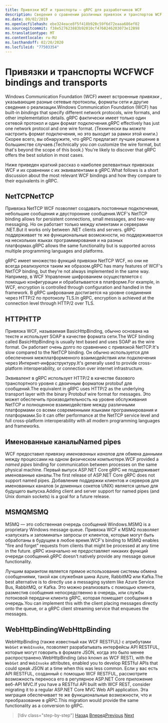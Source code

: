 ```yaml
---
title: Привязки WCF и транспорты — gRPC для разработчиков WCF
description: Сведения о сравнении различных привязок и транспортов WCF с gRPC.
ms.date: 09/02/2019
ms.openlocfilehash: ebe324eace8f5f418b920c59f6d72eaaa686ef02
ms.sourcegitcommit: f38e527623883b92010cf4760246203073e12898
ms.translationtype: MT
ms.contentlocale: ru-RU
ms.lasthandoff: 02/20/2020
ms.locfileid: "77503354"
---
```

# <a name="wcf-bindings-and-transports"></a><span data-ttu-id="78a32-103">Привязки и транспорты WCF</span><span class="sxs-lookup"><span data-stu-id="78a32-103">WCF bindings and transports</span></span>

<span data-ttu-id="78a32-104">Windows Communication Foundation (WCF) имеет встроенные *привязки* , указывающие разные сетевые протоколы, форматы сети и другие сведения о реализации.</span><span class="sxs-lookup"><span data-stu-id="78a32-104">Windows Communication Foundation (WCF) has built-in *bindings* that specify different network protocols, wire formats, and other implementation details.</span></span> <span data-ttu-id="78a32-105">gRPC фактически имеет только один сетевой протокол и один формат подключения.</span><span class="sxs-lookup"><span data-stu-id="78a32-105">gRPC effectively has just one network protocol and one wire format.</span></span> <span data-ttu-id="78a32-106">(Технически вы *можете* настроить формат подключения, но это выходит за рамки этой книги.) Скорее всего, вы обнаружите, что gRPC предлагает лучшее решение в большинстве случаев.</span><span class="sxs-lookup"><span data-stu-id="78a32-106">(Technically you *can* customize the wire format, but that's beyond the scope of this book.) You're likely to discover that gRPC offers the best solution in most cases.</span></span> 

<span data-ttu-id="78a32-107">Ниже приведен краткий рассказ о наиболее релевантных привязках WCF и их сравнении с их эквивалентами в gRPC.</span><span class="sxs-lookup"><span data-stu-id="78a32-107">What follows is a short discussion about the most relevant WCF bindings and how they compare to their equivalents in gRPC.</span></span>

## <a name="nettcp"></a><span data-ttu-id="78a32-108">NetTCP</span><span class="sxs-lookup"><span data-stu-id="78a32-108">NetTCP</span></span>

<span data-ttu-id="78a32-109">Привязка NetTCP WCF позволяет создавать постоянные подключения, небольшие сообщения и двусторонние сообщения.</span><span class="sxs-lookup"><span data-stu-id="78a32-109">WCF's NetTCP binding allows for persistent connections, small messages, and two-way messaging.</span></span> <span data-ttu-id="78a32-110">Но он работает только между клиентами и серверами .NET.</span><span class="sxs-lookup"><span data-stu-id="78a32-110">But it works only between .NET clients and servers.</span></span> <span data-ttu-id="78a32-111">gRPC поддерживает те же функциональные возможности, но поддерживается на нескольких языках программирования и на разных платформах.</span><span class="sxs-lookup"><span data-stu-id="78a32-111">gRPC allows the same functionality but is supported across multiple programming languages and platforms.</span></span> 

<span data-ttu-id="78a32-112">gRPC имеет множество функций привязки NetTCP WCF, но они не всегда реализуются таким же образом.</span><span class="sxs-lookup"><span data-stu-id="78a32-112">gRPC has many features of WCF's NetTCP binding, but they're not always implemented in the same way.</span></span> <span data-ttu-id="78a32-113">Например, в WCF Управление шифрованием осуществляется с помощью конфигурации и обрабатывается в платформе.</span><span class="sxs-lookup"><span data-stu-id="78a32-113">For example, in WCF, encryption is controlled through configuration and handled in the framework.</span></span> <span data-ttu-id="78a32-114">В gRPC шифрование достигается на уровне соединения через HTTP/2 по протоколу TLS.</span><span class="sxs-lookup"><span data-stu-id="78a32-114">In gRPC, encryption is achieved at the connection level through HTTP/2 over TLS.</span></span>

## <a name="http"></a><span data-ttu-id="78a32-115">HTTP</span><span class="sxs-lookup"><span data-stu-id="78a32-115">HTTP</span></span>

<span data-ttu-id="78a32-116">Привязка WCF, называемая BasicHttpBinding, обычно основана на тексте и использует SOAP в качестве формата сети.</span><span class="sxs-lookup"><span data-stu-id="78a32-116">The WCF binding called BasicHttpBinding is usually text based and uses SOAP as the wire format.</span></span> <span data-ttu-id="78a32-117">Он работает очень долго по сравнению с привязкой NetTCP.</span><span class="sxs-lookup"><span data-stu-id="78a32-117">It's slow compared to the NetTCP binding.</span></span> <span data-ttu-id="78a32-118">Он обычно используется для обеспечения межплатформенного взаимодействия или подключения через Интернет-инфраструктуру.</span><span class="sxs-lookup"><span data-stu-id="78a32-118">It's generally used to provide cross-platform interoperability, or connection over internet infrastructure.</span></span> 

<span data-ttu-id="78a32-119">Эквивалент в gRPC использует HTTP/2 в качестве базового транспортного уровня с двоичным форматом protobuf для сообщений.</span><span class="sxs-lookup"><span data-stu-id="78a32-119">The equivalent in gRPC uses HTTP/2 as the underlying transport layer with the binary Protobuf wire format for messages.</span></span> <span data-ttu-id="78a32-120">Это может обеспечить производительность на уровне обслуживания NetTCP и полноценное взаимодействие между различными платформами со всеми современными языками программирования и платформами.</span><span class="sxs-lookup"><span data-stu-id="78a32-120">So it can offer performance at the NetTCP service level and full cross-platform interoperability with all modern programming languages and frameworks.</span></span>

## <a name="named-pipes"></a><span data-ttu-id="78a32-121">Именованные каналы</span><span class="sxs-lookup"><span data-stu-id="78a32-121">Named pipes</span></span>

<span data-ttu-id="78a32-122">WCF предоставил привязку *именованных каналов* для обмена данными между процессами на одном физическом компьютере.</span><span class="sxs-lookup"><span data-stu-id="78a32-122">WCF provided a *named pipes* binding for communication between processes on the same physical machine.</span></span> <span data-ttu-id="78a32-123">Первый выпуск ASP.NET Core gRPC не поддерживает именованные каналы.</span><span class="sxs-lookup"><span data-stu-id="78a32-123">The first release of ASP.NET Core gRPC does not support named pipes.</span></span> <span data-ttu-id="78a32-124">Добавление поддержки клиентов и серверов для именованных каналов (и доменных сокетов UNIX) является целью для будущего выпуска.</span><span class="sxs-lookup"><span data-stu-id="78a32-124">Adding client and server support for named pipes (and Unix domain sockets) is a goal for a future release.</span></span>

## <a name="msmq"></a><span data-ttu-id="78a32-125">MSMQ</span><span class="sxs-lookup"><span data-stu-id="78a32-125">MSMQ</span></span>

<span data-ttu-id="78a32-126">MSMQ — это собственная очередь сообщений Windows.</span><span class="sxs-lookup"><span data-stu-id="78a32-126">MSMQ is a proprietary Windows message queue.</span></span> <span data-ttu-id="78a32-127">Привязка WCF к MSMQ позволяет «запускать и запоминать» запросы от клиентов, которые могут быть обработаны в будущем в любое время.</span><span class="sxs-lookup"><span data-stu-id="78a32-127">WCF's binding to MSMQ enables "fire and forget" requests from clients that might be processed at any time in the future.</span></span> <span data-ttu-id="78a32-128">gRPC изначально не предоставляет никаких функций очереди сообщений.</span><span class="sxs-lookup"><span data-stu-id="78a32-128">gRPC doesn't natively provide any message queue functionality.</span></span> 

<span data-ttu-id="78a32-129">Лучшим вариантом является прямое использование системы обмена сообщениями, такой как служебная шина Azure, RabbitMQ или Kafka.</span><span class="sxs-lookup"><span data-stu-id="78a32-129">The best alternative is to directly use a messaging system like Azure Service Bus, RabbitMQ, or Kafka.</span></span> <span data-ttu-id="78a32-130">Это можно реализовать с помощью клиента, разместив сообщения непосредственно в очередь, или службы потоковой передачи клиента gRPC, которая помещает сообщения в очередь.</span><span class="sxs-lookup"><span data-stu-id="78a32-130">You can implement this with the client placing messages directly onto the queue, or a gRPC client streaming service that enqueues the messages.</span></span>

## <a name="webhttpbinding"></a><span data-ttu-id="78a32-131">WebHttpBinding</span><span class="sxs-lookup"><span data-stu-id="78a32-131">WebHttpBinding</span></span>

<span data-ttu-id="78a32-132">WebHttpBinding (также известный как WCF RESTFUL) с атрибутами `WebGet` и `WebInvoke`, позволяет разрабатывать интерфейсы API RESTFUL, которые могут говорить в формате JSON, когда это было менее распространено.</span><span class="sxs-lookup"><span data-stu-id="78a32-132">WebHttpBinding (also known as WCF REST), with the `WebGet` and `WebInvoke` attributes, enabled you to develop RESTful APIs that could speak JSON at a time when this was less common.</span></span> <span data-ttu-id="78a32-133">Если у вас есть API RESTFUL, созданный с помощью WCF RESTFUL, рассмотрите возможность переноса его в регулярное ASP.NET Core приложение веб-API MVC.</span><span class="sxs-lookup"><span data-stu-id="78a32-133">If you have a RESTful API built with WCF REST, consider migrating it to a regular ASP.NET Core MVC Web API application.</span></span> <span data-ttu-id="78a32-134">Эта миграция обеспечивает те же функциональные возможности, что и преобразование в gRPC.</span><span class="sxs-lookup"><span data-stu-id="78a32-134">This migration would provide the same functionality as a conversion to gRPC.</span></span>

>[!div class="step-by-step"]
><span data-ttu-id="78a32-135">[Назад](wcf-endpoints-grpc-methods.md)
>[Вперед](rpc-types.md)</span><span class="sxs-lookup"><span data-stu-id="78a32-135">[Previous](wcf-endpoints-grpc-methods.md)
[Next](rpc-types.md)</span></span>
